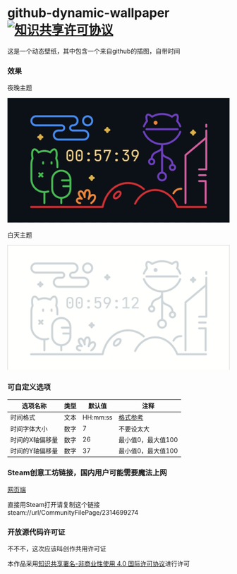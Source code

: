 # github-dynamic-wallpaper <a rel="license" href="http://creativecommons.org/licenses/by-nc/4.0/"><img alt="知识共享许可协议" style="border-width:0" src="https://i.creativecommons.org/l/by-nc/4.0/80x15.png" /></a>
这是一个动态壁纸，其中包含一个来自github的插图，自带时间

### 效果
夜晚主题

![](./preview-night.png)

白天主题

![](./preview-day.png)

### 可自定义选项
| 选项名称 | 类型 | 默认值 | 注释 |
| --- | --- | --- | --- |
| 时间格式 | 文本 | HH:mm:ss | [格式参考](http://momentjs.cn/docs/#/displaying/) |
| 时间字体大小 | 数字 | 7 | 不要设太大 |
| 时间的X轴偏移量 | 数字 | 26 | 最小值0，最大值100 |
| 时间的Y轴偏移量 | 数字 | 37 | 最小值0，最大值100 |

### Steam创意工坊链接，国内用户可能需要魔法上网
[网页端](https://steamcommunity.com/sharedfiles/filedetails/?id=2314699274)

直接用Steam打开请复制这个链接 steam://url/CommunityFilePage/2314699274

### 开放源代码许可证
不不不，这次应该叫创作共用许可证

本作品采用<a rel="license" href="http://creativecommons.org/licenses/by-nc/4.0/">知识共享署名-非商业性使用 4.0 国际许可协议</a>进行许可